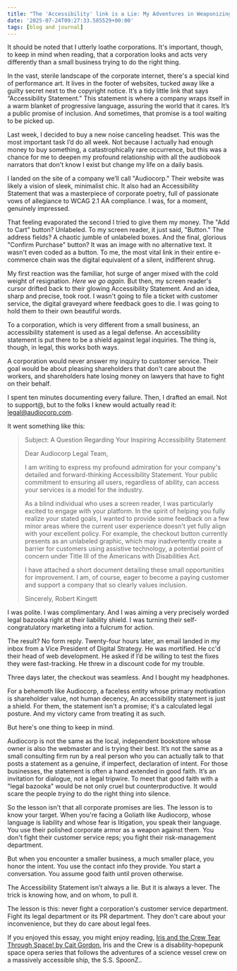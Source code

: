 ```yaml
---
title: "The 'Accessibility' link is a Lie: My Adventures in Weaponizing Corporate Virtue Signaling"
date: '2025-07-24T09:27:33.585529+00:00'
tags: [blog and journal]
---
```


It should be noted that I utterly loathe corporations. It's important, though, to keep in mind when reading, that a corporation looks and acts very differently than a small business trying to do the right thing.

In the vast, sterile landscape of the corporate internet, there's a special kind of performance art. It lives in the footer of websites, tucked away like a guilty secret next to the copyright notice. It’s a tidy little link that says “Accessibility Statement.” This statement is where a company wraps itself in a warm blanket of progressive language, assuring the world that it cares. It’s a public promise of inclusion. And sometimes, that promise is a tool waiting to be picked up.

Last week, I decided to buy a new noise canceling headset. This was the most important task I’d do all week. Not because I actually had enough money to buy something, a catastrophically rare occurrence, but this was a chance for me to deepen my profound relationship with all the audiobook narrators that don't know I exist but change my life on a daily basis.

I landed on the site of a company we’ll call "Audiocorp." Their website was likely a vision of sleek, minimalist chic. It also had an Accessibility Statement that was a masterpiece of corporate poetry, full of passionate vows of allegiance to WCAG 2.1 AA compliance. I was, for a moment, genuinely impressed.

That feeling evaporated the second I tried to give them my money. The "Add to Cart" button? Unlabeled. To my screen reader, it just said, "Button." The address fields? A chaotic jumble of unlabeled boxes. And the final, glorious "Confirm Purchase" button? It was an image with no alternative text. It wasn't even coded as a button. To me, the most vital link in their entire e-commerce chain was the digital equivalent of a silent, indifferent shrug.

My first reaction was the familiar, hot surge of anger mixed with the cold weight of resignation. *Here we go again.* But then, my screen reader's cursor drifted back to their glowing Accessibility Statement. And an idea, sharp and precise, took root. I wasn't going to file a ticket with customer service, the digital graveyard where feedback goes to die. I was going to hold them to their own beautiful words.

To a corporation, which is very different from a small business, an accessibility statement is used as a legal defense. An accessibility statement is put there to be a shield against legal inquiries. The thing is, though, in legal, this works both ways.

A corporation would never answer my inquiry to customer service. Their goal would be about pleasing shareholders that don't care about the workers, and shareholders hate losing money on lawyers that have to fight on their behalf.

I spent ten minutes documenting every failure. Then, I drafted an email. Not to support@, but to the folks I knew would actually read it: legal@audiocorp.com.

It went something like this:

> Subject: A Question Regarding Your Inspiring Accessibility Statement
>
> Dear Audiocorp Legal Team,
>
> I am writing to express my profound admiration for your company's detailed and forward-thinking Accessibility Statement. Your public commitment to ensuring all users, regardless of ability, can access your services is a model for the industry.
>
> As a blind individual who uses a screen reader, I was particularly excited to engage with your platform. In the spirit of helping you fully realize your stated goals, I wanted to provide some feedback on a few minor areas where the current user experience doesn't yet fully align with your excellent policy. For example, the checkout button currently presents as an unlabeled graphic, which may inadvertently create a barrier for customers using assistive technology, a potential point of concern under Title III of the Americans with Disabilities Act.
>
> I have attached a short document detailing these small opportunities for improvement. I am, of course, eager to become a paying customer and support a company that so clearly values inclusion.
>
> Sincerely, Robert Kingett

I was polite. I was complimentary. And I was aiming a very precisely worded legal bazooka right at their liability shield. I was turning their self-congratulatory marketing into a fulcrum for action.

The result? No form reply. Twenty-four hours later, an email landed in my inbox from a Vice President of Digital Strategy. He was mortified. He cc'd their head of web development. He asked if I’d be willing to test the fixes they were fast-tracking. He threw in a discount code for my trouble.

Three days later, the checkout was seamless. And I bought my headphones.

For a behemoth like Audiocorp, a faceless entity whose primary motivation is shareholder value, not human decency, An accessibility statement is just a shield. For them, the statement isn't a promise; it's a calculated legal posture. And my victory came from treating it as such.

But here's one thing to keep in mind.

Audiocorp is not the same as the local, independent bookstore whose owner is also the webmaster and is trying their best. It’s not the same as a small consulting firm run by a real person who you can actually talk to that posts a statement as a genuine, if imperfect, declaration of intent. For those businesses, the statement is often a hand extended in good faith. It’s an invitation for dialogue, not a legal tripwire. To meet that good faith with a "legal bazooka" would be not only cruel but counterproductive. It would scare the people *trying* to do the right thing into silence.

So the lesson isn't that all corporate promises are lies. The lesson is to know your target. When you're facing a Goliath like Audiocorp, whose language is liability and whose fear is litigation, you speak their language. You use their polished corporate armor as a weapon against them. You don't fight their customer service reps; you fight their risk-management department.

But when you encounter a smaller business, a much smaller place, you honor the intent. You use the contact info they provide. You start a conversation. You assume good faith until proven otherwise.

The Accessibility Statement isn’t always a lie. But it is always a lever. The trick is knowing how, and on whom, to pull it.

The lesson is this: never fight a corporation's customer service department. Fight its legal department or its PR department. They don't care about your inconvenience, but they do care about legal fees.

If you enjoyed this essay, you might enjoy reading, [Iris and the Crew Tear Through Space! by Cait Gordon.](https://caitgordon.com/season-one-iris-and-the-crew-tear-through-space/) Iris and the Crew is a disability-hopepunk space opera series that follows the adventures of a science vessel crew on a massively accessible ship, the S.S. SpoonZ..
